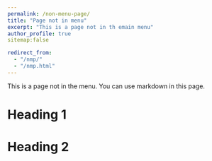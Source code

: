 ```yaml
---
permalink: /non-menu-page/
title: "Page not in menu"
excerpt: "This is a page not in th emain menu"
author_profile: true
sitemap:false

redirect_from: 
  - "/nmp/"
  - "/nmp.html"
---
```


This is a page not in the menu. You can use markdown in this page.

Heading 1
======

Heading 2
======
